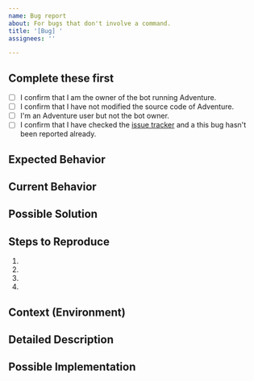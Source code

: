 ```yaml
---
name: Bug report
about: For bugs that don't involve a command.
title: '[Bug] '
assignees: ''

---
```


<!--- Provide a general summary of the issue in the Title above -->

## Complete these first
- [ ] I confirm that I am the owner of the bot running Adventure.
- [ ] I confirm that I have not modified the source code of Adventure.
- [ ] I'm an Adventure user but not the bot owner.
- [ ] I confirm that I have checked the [issue tracker](../) and a this bug hasn't been reported already.

## Expected Behavior
<!--- Tell us what should happen -->

## Current Behavior
<!--- Ensure to add your Adventure version here, you can see it with `[p]adventureset version` --->
<!--- Tell us what happens instead of the expected behavior -->

## Possible Solution
<!--- Not obligatory, but suggest a fix/reason for the bug, -->

## Steps to Reproduce
<!--- Provide a link to a live example, or an unambiguous set of steps to -->
<!--- reproduce this bug. Include code to reproduce, if relevant -->
1.
2.
3.
4.

## Context (Environment)
<!--- How has this issue affected you? What are you trying to accomplish? -->
<!--- Providing context helps us come up with a solution that is most useful in the real world -->

<!--- Provide a general summary of the issue in the Title above -->

## Detailed Description
<!--- Provide a detailed description of the change or addition you are proposing -->

## Possible Implementation
<!--- Not obligatory, but suggest an idea for implementing addition or change -->
